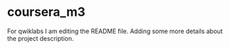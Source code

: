 # coursera_m3
For qwiklabs
I am editing the README file. Adding some more details about the project description.

